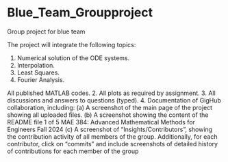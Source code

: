# Blue_Team_Groupproject
Group project for blue team

The project will integrate the following topics:
1. Numerical solution of the ODE systems.
2. Interpolation.
3. Least Squares.
4. Fourier Analysis.


All published MATLAB codes.
2. All plots as required by assignment.
3. All discussions and answers to questions (typed).
4. Documentation of GigHub collaboration, including: 
(a) A screenshot of the main page of the project showing all uploaded files.
(b) A screenshot showing the content of the README file
1 of 5
MAE 384: Advanced Mathematical Methods for Engineers Fall 2024
(c) A screenshot of “Insights/Contributors”, showing the contribution activity of all members of the
group. Additionally, for each contributor, click on “commits” and include screenshots of detailed
history of contributions for each member of the group
 
 
